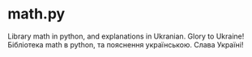 # math.py
Library math in python, and explanations in Ukranian. Glory to Ukraine! Бібліотека math в python, та пояснення українською. Слава Україні!
